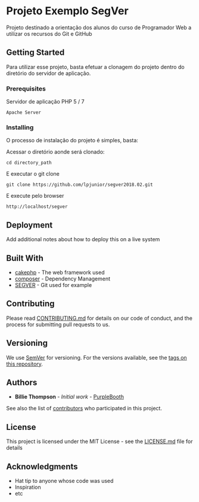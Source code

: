# Projeto Exemplo SegVer

Projeto destinado a orientação dos alunos do curso de Programador Web a utilizar os recursos do Git e GitHub

## Getting Started

Para utilizar esse projeto, basta efetuar a clonagem do projeto dentro do diretório do servidor de aplicação.

### Prerequisites

Servidor de aplicação PHP 5 / 7

```
Apache Server
```

### Installing

O processo de instalação do projeto é simples, basta:

Acessar o diretório aonde será clonado:

```
cd directory_path 
```

E executar o git clone

```
git clone https://github.com/lpjunior/segver2018.02.git
```

E execute pelo browser

```
http://localhost/segver
```

## Deployment

Add additional notes about how to deploy this on a live system

## Built With

* [cakephp](https://cakephp.org/) - The web framework used
* [composer](https://getcomposer.org/) - Dependency Management
* [SEGVER](https://github.com/lpjunior/segver2018.02.git) - Git used for example

## Contributing

Please read [CONTRIBUTING.md](https://gist.github.com/PurpleBooth/b24679402957c63ec426) for details on our code of conduct, and the process for submitting pull requests to us.

## Versioning

We use [SemVer](http://semver.org/) for versioning. For the versions available, see the [tags on this repository](https://github.com/your/project/tags). 

## Authors

* **Billie Thompson** - *Initial work* - [PurpleBooth](https://github.com/PurpleBooth)

See also the list of [contributors](https://github.com/your/project/contributors) who participated in this project.

## License

This project is licensed under the MIT License - see the [LICENSE.md](LICENSE.md) file for details

## Acknowledgments

* Hat tip to anyone whose code was used
* Inspiration
* etc
